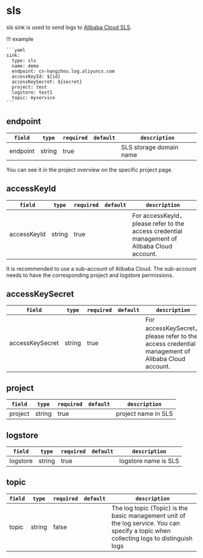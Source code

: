 # sls

sls sink is used to send logs to [Alibaba Cloud SLS](https://www.aliyun.com/product/sls). 

!!! example

    ```yaml
    sink:
      type: sls
      name: demo
      endpoint: cn-hangzhou.log.aliyuncs.com
      accessKeyId: ${id}
      accessKeySecret: ${secret}
      project: test
      logstore: test1
      topic: myservice
    ```

## endpoint

|    `field`   |    `type`    |  `required`  |  `default`  |  `description`  |
| ---------- | ----------- | ----------- | --------- | -------- |
| endpoint | string  |    true    |      | SLS storage domain name |

You can see it in the project overview on the specific project page.

## accessKeyId

|    `field`   |    `type`    |  `required`  |  `default`  |  `description`  |
| ---------- | ----------- | ----------- | --------- | -------- |
| accessKeyId | string  |    true    |      | For accessKeyId，please refer to the access credential management of Alibaba Cloud account. |

It is recommended to use a sub-account of Alibaba Cloud. The sub-account needs to have the corresponding project and logstore permissions.

## accessKeySecret

|    `field`   |    `type`    |  `required`  |  `default`  |  `description`  |
| ---------- | ----------- | ----------- | --------- | -------- |
| accessKeySecret | string  |    true    |      | For accessKeySecret，please refer to the access credential management of Alibaba Cloud account. |

## project

|    `field`   |    `type`    |  `required`  |  `default`  |  `description`  |
| ---------- | ----------- | ----------- | --------- | -------- |
| project | string  |    true    |      | project name in SLS |

## logstore

|    `field`   |    `type`    |  `required`  |  `default`  |  `description`  |
| ---------- | ----------- | ----------- | --------- | -------- |
| logstore | string  |    true    |      | logstore name is SLS |

## topic

|    `field`   |    `type`    |  `required`  |  `default`  |  `description`  |
| ---------- | ----------- | ----------- | --------- | -------- |
| topic | string  |   false    |      | The log topic (Topic) is the basic management unit of the log service. You can specify a topic when collecting logs to distinguish logs  |





